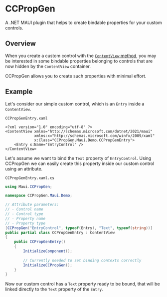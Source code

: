 # CCPropGen
A .NET MAUI plugin that helps to create bindable properties for your custom controls.

## Overview
When you create a custom control with the [`ContentView` method](https://github.com/jsuarezruiz/ways-create-netmaui-controls#3-using-contentview), you may be interested
in some bindable properties belonging to controls that are now hidden by the `ContentView` container.

CCPropGen allows you to create such properties with minimal effort.

## Example
Let's consider our simple custom control, which is an `Entry` inside a `ContentView`.

`CCPropGenEntry.xaml`

```xaml
<?xml version="1.0" encoding="utf-8" ?>
<ContentView xmlns="http://schemas.microsoft.com/dotnet/2021/maui"
             xmlns:x="http://schemas.microsoft.com/winfx/2009/xaml"
             x:Class="CCPropGen.Maui.Demo.CCPropGenEntry">
    <Entry x:Name="EntryControl" />
</ContentView>
```

Let's assume we want to bind the `Text` property of `EntryControl`. Using CCPropGen we can easily create this property inside our custom control using an attribute.

`CCPropGenEntry.xaml.cs`

```csharp
using Maui.CCPropGen;

namespace CCPropGen.Maui.Demo;

// Attribute parameters:
// - Control name
// - Control type
// - Property name
// - Property type
[CCPropGen("EntryControl", typeof(Entry), "Text", typeof(string))]
public partial class CCPropGenEntry : ContentView
{
    public CCPropGenEntry()
    {
        InitializeComponent();
        
        // Currently needed to set binding contexts correctly
        InitializeCCPropGen();
    }
}
```

Now our custom control has a `Text`  property ready to be bound, that will be linked directly to the `Text` property of the `Entry`.
